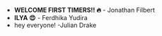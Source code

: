 * **WELCOME FIRST TIMERS!! :fire:** - Jonathan Filbert
* **ILYA :heart_eyes:** - Ferdhika Yudira
* hey everyone! -Julian Drake 

